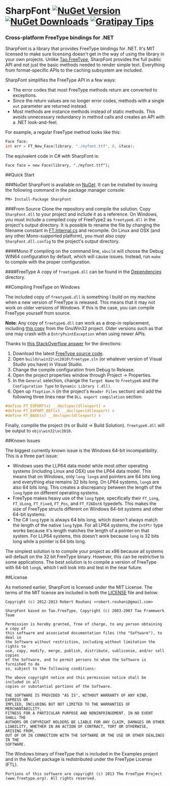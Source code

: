 SharpFont [![NuGet Version](http://img.shields.io/nuget/v/SharpFont.svg)](https://www.nuget.org/packages/SharpFont) [![NuGet Downloads](http://img.shields.io/nuget/dt/SharpFont.svg)](https://www.nuget.org/packages/SharpFont) [![Gratipay Tips](https://img.shields.io/gratipay/Robmaister.svg)](https://gratipay.com/Robmaister)
=========
### Cross-platform FreeType bindings for .NET

SharpFont is a library that provides FreeType bindings for .NET. It's MIT licensed to make sure licensing doesn't get
in the way of using the library in your own projects. Unlike
[Tao.FreeType](http://taoframework.svn.sourceforge.net/viewvc/taoframework/trunk/src/Tao.FreeType/), SharpFont provides
the full public API and not just the basic methods needed to render simple text. Everything from format-specific APIs
to the caching subsystem are included.

SharpFont simplifies the FreeType API in a few ways:

 - The error codes that most FreeType methods return are converted to exceptions.
 - Since the return values are no longer error codes, methods with a single `out` parameter are returned instead.
 - Most methods are instance methods instead of static methods. This avoids unnecessary redundancy in method calls and
creates an API with a .NET look-and-feel.

For example, a regular FreeType method looks like this:

```C
Face face;
int err = FT_New_Face(library, "./myfont.ttf", 0, &face);
```

The equivalent code in C# with SharpFont is:

```CSharp
Face face = new Face(library, "./myfont.ttf");
```

##Quick Start

###NuGet
SharpFont is available on [NuGet](https://nuget.org/packages/SharpFont/). It can be installed by issuing the following
command in the package manager console:

```
PM> Install-Package SharpFont
```

###From Source
Clone the repository and compile the solution. Copy `SharpFont.dll` to your project and include it as a reference. On
Windows, you must include a compiled copy of FreeType2 as `freetype6.dll` in the project's output directory. It is
possible to rename the file by changing the filename constant in
[FT.Internal.cs](SharpFont/blob/master/SharpFont/FT.Internal.cs) and recompile. On Linux and OSX (and any other
Mono-supported platform), you must also copy `SharpFont.dll.config` to the project's output directory.

####Mono
If compiling on the command line, `xbuild` will choose the Debug WIN64 configuration by default, which will cause
issues. Instead, run `make` to compile with the proper configuration.

####FreeType
A copy of `freetype6.dll` can be found in the [Dependencies](https://github.com/Robmaister/SharpFont/tree/master/Dependencies) directory.

##Compiling FreeType on Windows

The included copy of `freetype6.dll` is something I build on my machine when a new version of FreeType is released.
This means that it may not work on older versions of Windows. If this is the case, you can compile FreeType yourself
from source.

**Note**: Any copy of `freetype6.dll` can work as a drop-in replacement, including
[this copy](http://gnuwin32.sourceforge.net/packages/freetype.htm) from the GnuWin32 project. Older versions such as
that one may crash with a `EntryPointException` when using newer APIs.

Thanks to [this StackOverflow answer](http://stackoverflow.com/a/7387618/1122135) for the directions:

 1. Download the latest [FreeType source code](http://sourceforge.net/projects/freetype/files/freetype2/).
 2. Open `builds\win32\vc2010\freetype.sln` (or whatever version of Visual Studio you have) in Visual Studio.
 3. Change the compile configuration from Debug to Release.
 4. Open the project properties window through Project -> Properties.
 5. In the `General` selection, change the `Target Name` to `freetype6` and the `Configuration Type` to `Dynamic
Library (.dll)`.
 6. Open up `ftoption.h` (in the project's `Header Files` section) and add the following three lines near the `DLL
export compilation` section:

```C
#define FT_EXPORT(x) __declspec(dllexport) x
#define FT_EXPORT_DEF(x) __declspec(dllexport) x
#define FT_BASE(x) __declspec(dllexport) x
```

Finally, complile the project (`F6` or Build -> Build Solution). `freetype6.dll` will be output to `objs\win32\vc2010`.

##Known Issues

The biggest currently known issue is the Windows 64-bit incompatibility. This is a three part issue:

 - Windows uses the LLP64 data model while most other operating systems (including Linux and OSX) use the LP64 data
model. This means that on Windows, only `long long`s and pointers are 64 bits long and everything else remains 32 bits
long. On LP64 systems, `long`s are also 64 bits long. This creates a discrepancy between the length of the `long` type
on different operating systems.
 - FreeType makes heavy use of the `long` type, specifically their `FT_Long`, `FT_ULong`, `FT_Fixed`, `FT_Pos`, and
`FT_F26Dot6` typedefs. This makes the size of FreeType structs different on Windows 64-bit systems and other 64-bit
systems.
 - The C# `long` type is always 64 bits long, which doesn't always match the length of the native `long` type. For all
LP64 systems, the `IntPtr` type works because it's length matches the length of a pointer on that system. For LLP64
systems, this doesn't work because `long` is 32 bits long while a pointer is 64 bits long.

The simplest solution is to compile your project as x86 because all systems will default on the 32 bit FreeType binary.
However, this can be restrictive to some applications. The best solution is to compile a version of FreeType with
64-bit `long`s, which I will look into and test in the near future.

##License

As metioned earlier, SharpFont is licensed under the MIT License. The terms of the MIT license are included in both the
[LICENSE](SharpFont/blob/master/LICENSE) file and below:

```
Copyright (c) 2012-2013 Robert Rouhani <robert.rouhani@gmail.com>

SharpFont based on Tao.FreeType, Copyright (c) 2003-2007 Tao Framework Team

Permission is hereby granted, free of charge, to any person obtaining a copy of
this software and associated documentation files (the "Software"), to deal in
the Software without restriction, including without limitation the rights to
use, copy, modify, merge, publish, distribute, sublicense, and/or sell copies
of the Software, and to permit persons to whom the Software is furnished to do
so, subject to the following conditions:

The above copyright notice and this permission notice shall be included in all
copies or substantial portions of the Software.

THE SOFTWARE IS PROVIDED "AS IS", WITHOUT WARRANTY OF ANY KIND, EXPRESS OR
IMPLIED, INCLUDING BUT NOT LIMITED TO THE WARRANTIES OF MERCHANTABILITY,
FITNESS FOR A PARTICULAR PURPOSE AND NONINFRINGEMENT. IN NO EVENT SHALL THE
AUTHORS OR COPYRIGHT HOLDERS BE LIABLE FOR ANY CLAIM, DAMAGES OR OTHER
LIABILITY, WHETHER IN AN ACTION OF CONTRACT, TORT OR OTHERWISE, ARISING FROM,
OUT OF OR IN CONNECTION WITH THE SOFTWARE OR THE USE OR OTHER DEALINGS IN THE
SOFTWARE.
```

The Windows binary of FreeType that is included in the Examples project and in the NuGet package is redistributed under
the FreeType License (FTL).

```
Portions of this software are copyright (c) 2013 The FreeType Project
(www.freetype.org). All rights reserved.
```
